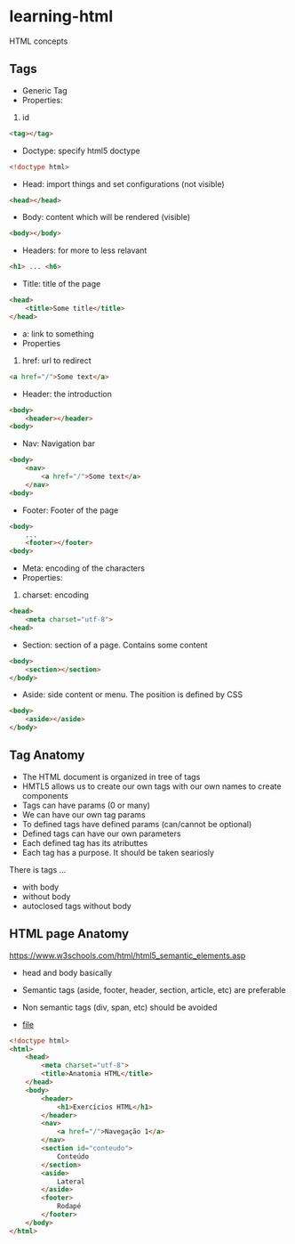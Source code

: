 # learning-html

HTML concepts

## Tags
- Generic Tag
- Properties:
1. id
```html
<tag></tag>
```
- Doctype: specify html5 doctype
```html
<!doctype html>
```

- Head: import things and set configurations (not visible)
```html
<head></head>
```

- Body: content which will be rendered (visible)
```html
<body></body>
```

- Headers: for more to less relavant
```html
<h1> ... <h6>
```

- Title: title of the page
```html
<head>
	<title>Some title</title>
</head>
```

- a: link to something
- Properties
1. href: url to redirect
```html
<a href="/">Some text</a>
```

- Header: the introduction
```html
<body>
	<header></header>
<body>
```

- Nav: Navigation bar
```html
<body>
	<nav>
		<a href="/">Some text</a>
	</nav>
<body>
```

- Footer: Footer of the page
```html
<body>
	...
	<footer></footer>
<body>
```

- Meta: encoding of the characters
- Properties:
1. charset: encoding
```html
<head>
	<meta charset="utf-8">
<head>
```

- Section: section of a page. Contains some content
```html
<body>
	<section></section>
</body>
```

- Aside: side content or menu. The position is defined by CSS
```html
<body>
	<aside></aside>
</body>
```

## Tag Anatomy

- The HTML document is organized in tree of tags
- HMTL5 allows us to create our own tags with our own names to create components
- Tags can have params (0 or many)
- We can have our own tag params
- To defined tags have defined params (can/cannot be optional)
- Defined tags can have our own parameters
- Each defined tag has its atributtes
- Each tag has a purpose. It should be taken seariosly

There is tags ...

- with body
- without body
- autoclosed tags without body

## HTML page Anatomy
https://www.w3schools.com/html/html5_semantic_elements.asp

- head and body basically
- Semantic tags (aside, footer, header, section, article, etc) are preferable
- Non semantic tags (div, span, etc) should be avoided

- [file](coder/anatomiaHtml.html)
```html
<!doctype html>
<html>
    <head>
        <meta charset="utf-8">
        <title>Anatomia HTML</title>
    </head>
    <body>
        <header>
            <h1>Exercícios HTML</h1>
        </header>
        <nav>
            <a href="/">Navegação 1</a>
        </nav>
        <section id="conteudo">
            Conteúdo
        </section>
        <aside>
            Lateral
        </aside>
        <footer>
            Rodapé
        </footer>
    </body>
</html>
```